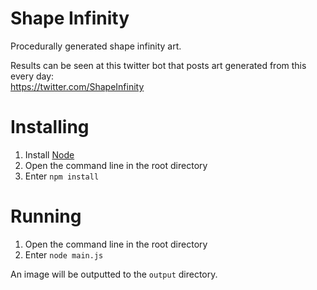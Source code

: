 # Shape Infinity
Procedurally generated shape infinity art.

Results can be seen at this twitter bot that posts art generated from this every day:  
https://twitter.com/ShapeInfinity

# Installing
1. Install [Node](https://nodejs.org/)
2. Open the command line in the root directory
3. Enter `npm install`

# Running
1. Open the command line in the root directory
2. Enter `node main.js`

An image will be outputted to the `output` directory.  
